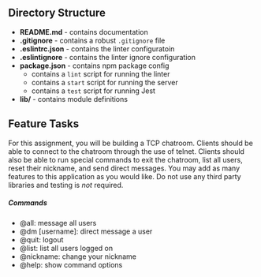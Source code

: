 ## Directory Structure

* **README.md** - contains documentation
* **.gitignore** - contains a robust `.gitignore` file 
* **.eslintrc.json** - contains the linter configuratoin
* **.eslintignore** - contains the linter ignore configuration
* **package.json** - contains npm package config
  * contains a `lint` script for running the linter
  * contains a `start` script for running the server
  * contains a `test` script for running Jest
* **lib/** - contains module definitions

## Feature Tasks  
For this assignment, you will be building a TCP chatroom. Clients should be able to connect to the chatroom through the use of telnet. Clients should also be able to run special commands to exit the chatroom, list all users, reset their nickname, and send direct messages. You may add as many features to this application as you would like. Do not use any third party libraries and testing is *not* required.

##### Commands
* @all: message all users
* @dm [username]: direct message a user
* @quit: logout
* @list: list all users logged on
* @nickname: change your nickname
* @help: show command options